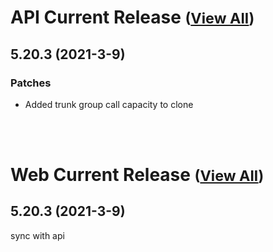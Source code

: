 
# API Current Release <small>([View All](/API.md))</small>
## 5.20.3 (2021-3-9)
### Patches 

- Added trunk group call capacity to clone

<br><br>
# Web Current Release <small>([View All](/Web.md))</small>
## 5.20.3 (2021-3-9)
sync with api

  